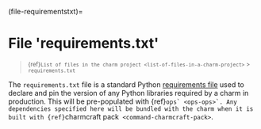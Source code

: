 (file-requirementstxt)=
# File 'requirements.txt'

> <small> {ref}`List of files in the charm project <list-of-files-in-a-charm-project>` > `requirements.txt` </small>



The `requirements.txt` file is a standard Python [requirements file](https://pip.pypa.io/en/stable/reference/pip_install/#requirements-file-format) used to declare and pin the version of any Python libraries required by a charm in production. This will be pre-populated with {ref}``ops` <ops-ops>`. Any dependencies specified here will be bundled with the charm when it is built with {ref}``charmcraft pack` <command-charmcraft-pack>`.